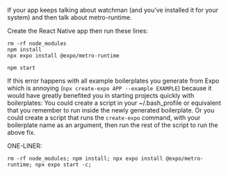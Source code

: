 
If your app keeps talking about watchman (and you’ve installed it for your system) and then talk about metro-runtime. 

Create the React Native app then run these lines:
```
rm -rf node_modules  
npm install  
npx expo install @expo/metro-runtime  
  
npm start
```

If this error happens with all example boilerplates you generate from Expo which is annoying (`npx create-expo APP --example EXAMPLE`) because it would have greatly benefited you in starting projects quickly with boilerplates: You could create a script in your ~/.bash_profile or equivalent that you remember to run inside the newly generated boilerplate. Or you could create a script that runs the `create-expo` command, with your boilerplate name as an argument, then run the rest of the script to run the above fix.

ONE-LINER:
```
rm -rf node_modules; npm install; npx expo install @expo/metro-runtime; npx expo start -c;
```
